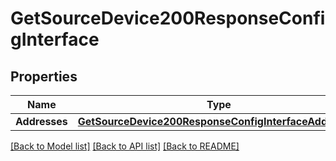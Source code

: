 # GetSourceDevice200ResponseConfigInterface

## Properties

Name | Type | Description | Notes
------------ | ------------- | ------------- | -------------
**Addresses** | [**GetSourceDevice200ResponseConfigInterfaceAddresses**](GetSourceDevice_200_Response_config_interface_addresses.md) |  | 

[[Back to Model list]](../README.md#documentation-for-models) [[Back to API list]](../README.md#documentation-for-api-endpoints) [[Back to README]](../README.md)


